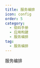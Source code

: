 ```yaml
---
title: 服务编排
icon: config
order: 5
category:
  - 低码手册
  - 应用构建
  - 服务编排
tag:
  - 服务编排
---
```


服务编排




